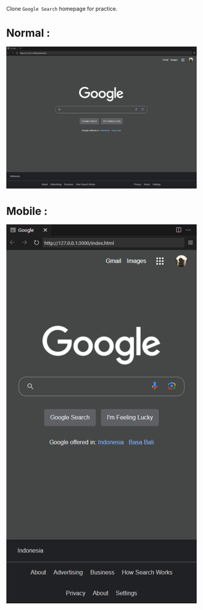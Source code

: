 Clone `Google Search` homepage for practice.

# Normal :
![Google search .](/Picts/Normal-Test.png)

# Mobile :
![Google search mobile version.](/Picts/Mobile-Test.png)